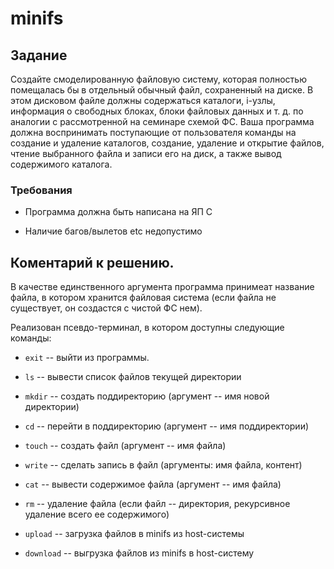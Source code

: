 # minifs

## Задание

Создайте смоделированную файловую систему, которая полностью помещалась бы в
отдельный обычный файл, сохраненный на диске. В этом дисковом файле должны
содержаться каталоги, i-узлы, информация о свободных блоках, блоки файловых
данных и т. д. по аналогии с рассмотренной на семинаре схемой ФС. Ваша программа
должна воспринимать поступающие от пользователя команды на создание и удаление
каталогов, создание, удаление и открытие файлов, чтение выбранного файла и записи
его на диск, а также вывод содержимого каталога.
### Требования

* Программа должна быть написана на ЯП C

* Наличие багов/вылетов etc недопустимо

## Коментарий к решению.

В качестве единственного аргумента программа принимеат название файла, в котором хранится файловая система (если файла не существует, он создастся с чистой ФС  нем).

Реализован псевдо-терминал, в котором доступны следующие команды:

* `exit` -- выйти из программы.

* `ls` -- вывести список файлов  текущей директории

* `mkdir` -- создать поддиректорию (аргумент -- имя новой директории)

* `cd` -- перейти в поддиректорию (аргумент -- имя поддиректории)

* `touch` -- создать файл (аргумент -- имя файла)

* `write` -- сделать запись в файл (аргументы: имя файла, контент)

* `cat` -- вывести содержимое файла (аргумент -- имя файла)

* `rm` -- удаление файла (если файл -- директория, рекурсивное удаление всего ее содержимого)

* `upload` -- загрузка файлов в minifs из host-системы

* `download` -- выгрузка файлов из minifs в host-систему

